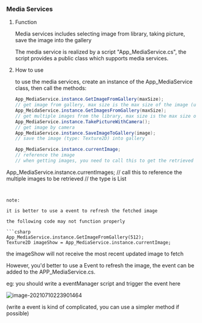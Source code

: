 ### Media Services

1. Function

   Media services includes selecting image from library, taking picture, save the image into the gallery

   The media service is realized by a script "App_MediaService.cs", the script provides a public class which supports media services.

2. How to use

   to use the media services, create an instance of the App_MediaService class, then call the methods:

   ```csharp
   App_MediaService.instance.GetImageFromGallery(maxSize);
   // get image from gallery, max size is the max size of the image (unit: ps)
   App_MeidaService.instance.GetImagesFromGallery(maxSize);
   // get multiple images from the library, max size is the max size of the image (unit: ps)
   App_MediaService.instance.TakePictureWithCamera();
   // get image by camera
   App_MediaService.instance.SaveImageToGallery(image);
   // save the image (type: Texture2D) into gallery
   
   App_MediaService.instance.currentImage;
   // reference the image
   // when getting images, you need to call this to get the retrieved image
App_MediaService.instance.currentImages;
   // call this to reference the multiple images to be retrieved
// the type is List<Texture2D>
   ```

   
note: 
   
   it is better to use a event to refresh the fetched image
   
   the following code may not function properly

   ```csharp
App_MediaService.instance.GetImageFromGallery(512);
   Texture2D imageShow = App_MediaService.instance.currentImage;
```
   
   the imageShow will not receive the most recent updated image to fetch
   
   However, you'd better to use a Event to refresh the image, the event can be added to the APP_MediaService.cs.

   eg: you should write a eventManager script and trigger the event here
   
   ![image-20210710223901464](C:\Users\11957\AppData\Roaming\Typora\typora-user-images\image-20210710223901464.png)
   
   (write a event is kind of complicated, you can use a simpler method if possible)

